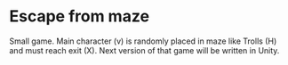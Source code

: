 # Escape from maze

Small game. Main character (v) is randomly placed in maze like Trolls (H) and must reach exit (X).
Next version of that game will be written in Unity.
